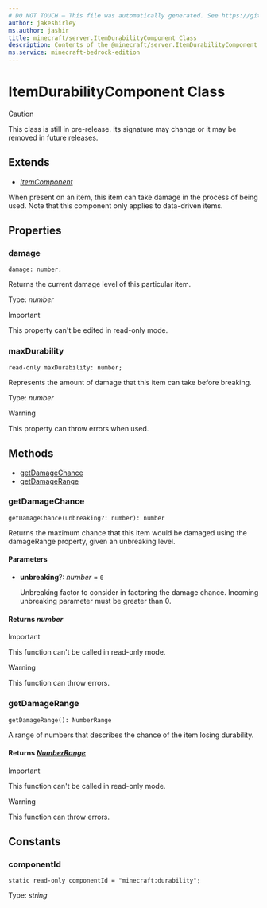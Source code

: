 ```yaml
---
# DO NOT TOUCH — This file was automatically generated. See https://github.com/mojang/minecraftapidocsgenerator to modify descriptions, examples, etc.
author: jakeshirley
ms.author: jashir
title: minecraft/server.ItemDurabilityComponent Class
description: Contents of the @minecraft/server.ItemDurabilityComponent class.
ms.service: minecraft-bedrock-edition
---
```

# ItemDurabilityComponent Class

> [!CAUTION]
> This class is still in pre-release.  Its signature may change or it may be removed in future releases.

## Extends
- [*ItemComponent*](ItemComponent.md)

When present on an item, this item can take damage in the process of being used. Note that this component only applies to data-driven items.

## Properties

### **damage**
`damage: number;`

Returns the current damage level of this particular item.

Type: *number*
  
> [!IMPORTANT]
> This property can't be edited in read-only mode.

### **maxDurability**
`read-only maxDurability: number;`

Represents the amount of damage that this item can take before breaking.

Type: *number*
    
> [!WARNING]
> This property can throw errors when used.

## Methods
- [getDamageChance](#getdamagechance)
- [getDamageRange](#getdamagerange)

### **getDamageChance**
`
getDamageChance(unbreaking?: number): number
`

Returns the maximum chance that this item would be damaged using the damageRange property, given an unbreaking level.

#### **Parameters**
- **unbreaking**?: *number* = `0`
  
  Unbreaking factor to consider in factoring the damage chance. Incoming unbreaking parameter must be greater than 0.

#### **Returns** *number*

> [!IMPORTANT]
> This function can't be called in read-only mode.

> [!WARNING]
> This function can throw errors.

### **getDamageRange**
`
getDamageRange(): NumberRange
`

A range of numbers that describes the chance of the item losing durability.

#### **Returns** [*NumberRange*](NumberRange.md)

> [!IMPORTANT]
> This function can't be called in read-only mode.

> [!WARNING]
> This function can throw errors.

## Constants

### **componentId**
`static read-only componentId = "minecraft:durability";`

Type: *string*
